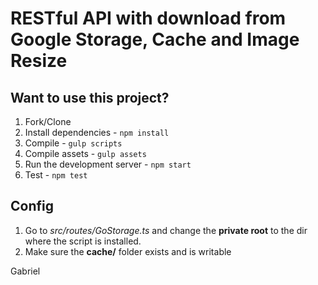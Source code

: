 # RESTful API with download from Google Storage, Cache and Image Resize

## Want to use this project?

1. Fork/Clone
1. Install dependencies - `npm install`
1. Compile - `gulp scripts`
1. Compile assets - `gulp assets`
1. Run the development server - `npm start`
1. Test - `npm test`

## Config 

1. Go to _src/routes/GoStorage.ts_ and change the **private root** to the dir where the script is installed. 
1. Make sure the **cache/** folder exists and is writable

Gabriel